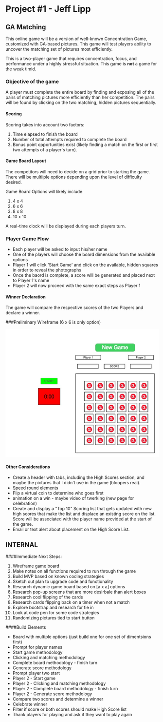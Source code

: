 # Project #1 - Jeff Lipp

## GA Matching

This online game will be a version of well-known Concentration Game, customized with GA-based pictures.  This game will test players ability to uncover the matching set of pictures most efficiently.

This is a two-player game that requires concentration, focus, and performance under a highly stressful situation.  This game is **not** a game for the weak timid.

### Objective of the game

A player must complete the entire board by finding and exposing all of the pairs of matching pictures more efficiently than her competition.  The pairs will be found by clicking on the two  matching, hidden pictures sequentially.

#### Scoring

Scoring takes into account two factors:

1. Time elapsed to finish the board  
2. Number of total attempts required to complete the board
3. Bonus point opportunities exist (likely finding a match on the first or first two attempts of a player's turn). 

#### Game Board Layout

The competitors will need to decide on a grid prior to starting the game.  There will be multiiple options depending upon the level of difficulty desired.

Game Board Options will likely include:  

1. 4 x 4  
2. 6 x 6  
3. 8 x 8  
4. 10 x 10

A real-time clock will be displayed during each players turn.


### Player Game Flow

* Each player will be asked to input his/her name  
* One of the players will choose the board dimensions from the available options  
* Player 1 will click 'Start Game' and click on the available, hidden squares in order to reveal the photographs  
* Once the baord is complete, a score will be generated and placed next to Player 1's name  
* Player 2 will now proceed with the same exact steps as Player 1  

#### Winner Declaration

The game will compare the respective scores of the two Players and declare a winner.

###Preliminary Wireframe (6 x 6 is only option)  

![wireframe](pictures/project_1_ga_match.jpg)

#### Other Considerations

* Create a header with tabs, including the High Scores section, and maybe the pictures that I didn't use in the game (bloopers real).
* Speed round elements
* Flip a virtual coin to determine who goes first
* animation on a win - maybe video of twerking (new page for celebration)  
* Create and display a "Top 10" Scoring list that gets updated with new high scores that make the list and displace an existing score on the list.  Score will be associated with the player name provided at the start of the game.
* Email or text alert about placement on the High Score List.


## INTERNAL

####Immediate Next Steps:  
1. Wireframe game board
2. Make notes on all functions required to run through the game
2. Build MVP based on known coding strategies
2. Sketch out plan to upgrade code and functionality
3. Research dynamic game board based on [a x a] options
4. Research pop-up screens that are more desirbale than alert boxes
5. Research cool flipping of the cards
6. Research cards flipping back on a timer when not a match
3. Explore bootstrap and research for tie in  
4. Look at code pen for some code strategies
5. Randomizing pictures tied to start button

####Build Elements

* Board with multiple options (just build one for one set of dimentsions first)  
* Prompt for player names  
* Start game methodology  
* Clicking and matching methodology  
* Complete board methodology - finish turn
* Generate score methodology  
* Prompt player two start  
* Player 2 - Start game  
* Player 2 - Clicking and matching methodology  
* Player 2 - Complete board methodology - finish turn  
* Player 2 - Generate score methodology   
* Compare two scores and determine a winner  
* Celebrate winner  
* Filter if score or both scores should make High Score list 
* Thank players for playing and ask if they want to play again




